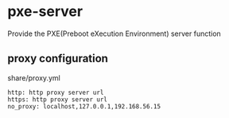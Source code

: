 pxe-server
==========

Provide the PXE(Preboot eXecution Environment) server function

proxy configuration
-------------------

share/proxy.yml

    http: http proxy server url
    https: http proxy server url
    no_proxy: localhost,127.0.0.1,192.168.56.15

